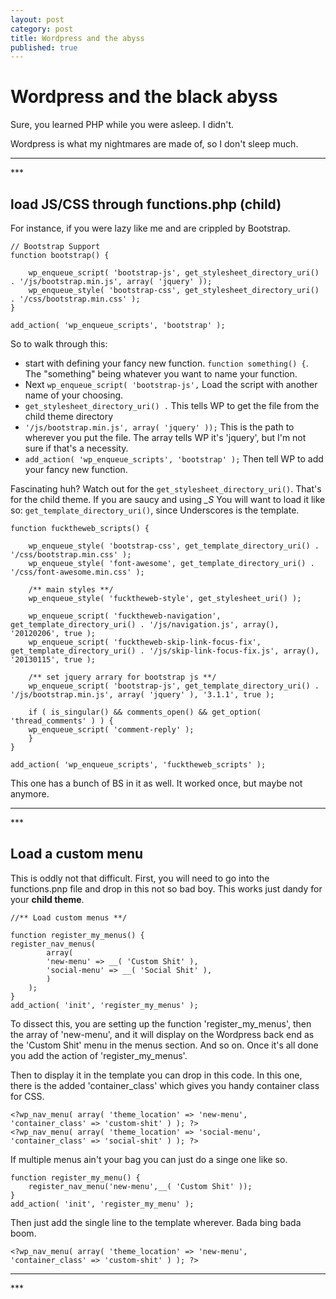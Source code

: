 ```yaml
---
layout: post
category: post
title: Wordpress and the abyss
published: true
---
```


# Wordpress and the black abyss #

Sure, you learned PHP while you were asleep. I didn't.

Wordpress is what my nightmares are made of, so I don't sleep much.

<hr class="rule">
***

## load JS/CSS through functions.php (child) ##

For instance, if you were lazy like me and are crippled by Bootstrap.

	// Bootstrap Support
	function bootstrap() {
    
    	wp_enqueue_script( 'bootstrap-js', get_stylesheet_directory_uri() . '/js/bootstrap.min.js', array( 'jquery' ));
    	wp_enqueue_style( 'bootstrap-css', get_stylesheet_directory_uri() . '/css/bootstrap.min.css' );
	}

	add_action( 'wp_enqueue_scripts', 'bootstrap' );
    
So to walk through this: 

+ start with defining your fancy new function. `function something() {`. The "something" being whatever you want to name your function.
+ Next `wp_enqueue_script( 'bootstrap-js',` Load the script with another name of your choosing.
+ `get_stylesheet_directory_uri() .` This tells WP to get the file from the child theme directory
+ `'/js/bootstrap.min.js', array( 'jquery' ));` This is the path to wherever you put the file. The array tells WP it's 'jquery', but I'm not sure if that's a necessity.
+ `add_action( 'wp_enqueue_scripts', 'bootstrap' );` Then tell WP to add your fancy new function.
    
Fascinating huh? Watch out for the `get_stylesheet_directory_uri()`. That's for the child theme. If you are saucy and using *_S* You will want to load it like so: `get_template_directory_uri()`, since Underscores is the template.

	function fucktheweb_scripts() {

		wp_enqueue_style( 'bootstrap-css', get_template_directory_uri() . '/css/bootstrap.min.css' );
		wp_enqueue_style( 'font-awesome', get_template_directory_uri() . '/css/font-awesome.min.css' );

		/** main styles **/
		wp_enqueue_style( 'fucktheweb-style', get_stylesheet_uri() );

		wp_enqueue_script( 'fucktheweb-navigation', get_template_directory_uri() . '/js/navigation.js', array(), '20120206', true );
		wp_enqueue_script( 'fucktheweb-skip-link-focus-fix', get_template_directory_uri() . '/js/skip-link-focus-fix.js', array(), '20130115', true );

		/** set jquery arrary for bootstrap js **/
		wp_enqueue_script( 'bootstrap-js', get_template_directory_uri() . '/js/bootstrap.min.js', array( 'jquery' ), '3.1.1', true );

		if ( is_singular() && comments_open() && get_option( 'thread_comments' ) ) {
		wp_enqueue_script( 'comment-reply' );
		}
	}
    
	add_action( 'wp_enqueue_scripts', 'fucktheweb_scripts' );
    
 This one has a bunch of BS in it as well. It worked once, but maybe not anymore.
 
 <hr class="rule">
***

## Load a custom menu

This is oddly not that difficult. First, you will need to go into the functions.pnp file and drop in this not so bad boy. This works just dandy for your **child theme**.

	//** Load custom menus **/

	function register_my_menus() {
  	register_nav_menus(
    		array(
      		'new-menu' => __( 'Custom Shit' ),
      		'social-menu' => __( 'Social Shit' ),
    		)
  		);
	}
	add_action( 'init', 'register_my_menus' );
        
To dissect this, you are setting up the function 'register_my_menus', then the array of 'new-menu', and it will display on the Wordpress back end as the 'Custom Shit' menu in the menus section. And so on. Once it's all done you add the action of 'register_my_menus'.

Then to display it in the template you can drop in this code. In this one, there is the added 'container_class' which gives you handy container class for CSS.

	<?wp_nav_menu( array( 'theme_location' => 'new-menu', 'container_class' => 'custom-shit' ) ); ?>
	<?wp_nav_menu( array( 'theme_location' => 'social-menu', 'container_class' => 'social-shit' ) ); ?>
        
If multiple menus ain't your bag you can just do a singe one like so.

	function register_my_menu() {
		register_nav_menu('new-menu',__( 'Custom Shit' ));
	}
	add_action( 'init', 'register_my_menu' );
        
Then just add the single line to the template wherever. Bada bing bada boom.

	<?wp_nav_menu( array( 'theme_location' => 'new-menu', 'container_class' => 'custom-shit' ) ); ?>
        
<hr class="rule">
***

